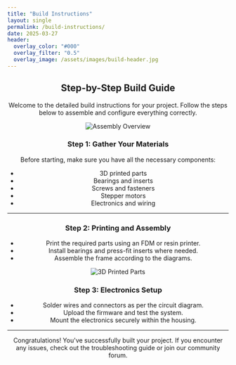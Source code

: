 ```yaml
---
title: "Build Instructions"
layout: single
permalink: /build-instructions/
date: 2025-03-27
header:
  overlay_color: "#000"
  overlay_filter: "0.5"
  overlay_image: /assets/images/build-header.jpg
---
```


<div style="text-align: center;">
  
  ## Step-by-Step Build Guide  
  Welcome to the detailed build instructions for your project. Follow the steps below to assemble and configure everything correctly.
  
  ![Assembly Overview](/assets/images/assembly-overview.jpg)
  
  ### Step 1: Gather Your Materials  
  Before starting, make sure you have all the necessary components:
  - 3D printed parts
  - Bearings and inserts
  - Screws and fasteners
  - Stepper motors
  - Electronics and wiring
  
  ---
  
  ### Step 2: Printing and Assembly  
  - Print the required parts using an FDM or resin printer.
  - Install bearings and press-fit inserts where needed.
  - Assemble the frame according to the diagrams.
  
  ![3D Printed Parts](/assets/images/3d-printed-parts.jpg)
  
  ### Step 3: Electronics Setup  
  - Solder wires and connectors as per the circuit diagram.
  - Upload the firmware and test the system.
  - Mount the electronics securely within the housing.
  
  ---
  
  Congratulations! You've successfully built your project. If you encounter any issues, check out the troubleshooting guide or join our community forum.

</div>

